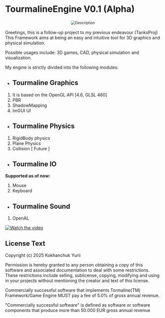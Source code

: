 # TourmalineEngine V0.1 (Alpha)

<div style="text-align: center;">
  <img style="scale: 85%" src="https://www.gemporia.com/image/asset/358823/Watermelon-Tourmaline-In-Article.jpg" alt="Description" />
</div>

Greetings, this is a follow-up project to my previous endeavour (TanksProj)
This Framework aims at being an easy and intuitive tool for 3D graphics and physical simulation.

Possible usages include:
3D games, CAD, physical simulation and visualization.

My engine is strictly divided into the following modules:

- ## Tourmaline Graphics
1. It is based on the OpenGL API [4.6, GLSL 460]
2. PBR
3. ShadowMapping
4. ImGUI UI

- ## Tourmaline Physics
1. RigidBody physics
2. Plane Physics 
3. Collision [ Future ]

- ## Tourmaline IO
**Supported as of now:**
1. Mouse 
2. Keyboard

- ## Tourmaline Sound
1. OpenAL

[![Watch the video](https://img.youtube.com/vi/VIDEO_ID/0.jpg)](https://drive.google.com/drive/folders/1SzLoZUziSHOF4AMeiH-g8LQQSRYiA4iq)



## License Text

Copyright (c) 2025 Kokhanchuk Yurii

Permission is hereby granted to any person obtaining a copy
of this software and associated documentation to deal with some restrictions. 
These restrictions include selling, sublicense, copying, modifying and using 
in your projects without mentioning the creator and text of this license. 

Commercially successful software that implements Tormaline(TM) Framework/Game Engine
MUST pay a fee of 5.0% of gross annual revenue.

"Commercially successful software" is defined as software 
or software components that produce more than 50.000 EUR gross annual revenue 